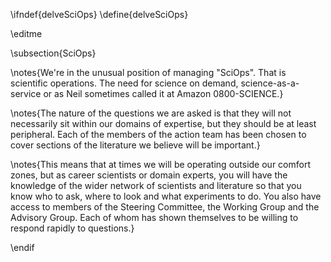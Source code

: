 \ifndef{delveSciOps}
\define{delveSciOps}

\editme

\subsection{SciOps}

\notes{We're in the unusual position of managing "SciOps". That is scientific operations. The need for science on demand, science-as-a-service or as Neil sometimes called it at Amazon 0800-SCIENCE.}

\notes{The nature of the questions we are asked is that they will not necessarily sit within our domains of expertise, but they should be at least peripheral. Each of the members of the action team has been chosen to cover sections of the literature we believe will be important.}

\notes{This means that at times we will be operating outside our comfort zones, but as career scientists or domain experts, you will have the knowledge of the wider network of scientists and literature so that you know who to ask, where to look and what experiments to do. You also have access to members of the Steering Committee, the Working Group and the Advisory Group. Each of whom has shown themselves to be willing to respond rapidly to questions.}


\endif

